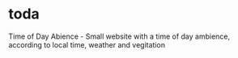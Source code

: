 # toda
Time of Day Abience - Small website with a time of day ambience, according to local time, weather and vegitation
